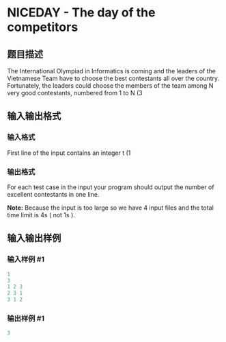 # NICEDAY - The day of the competitors

## 题目描述

 The International Olympiad in Informatics is coming and the leaders of the Vietnamese Team have to choose the best contestants all over the country. Fortunately, the leaders could choose the members of the team among N very good contestants, numbered from 1 to N (3

## 输入输出格式

### 输入格式

 First line of the input contains an integer t (1

### 输出格式

 For each test case in the input your program should output the number of excellent contestants in one line.

**Note:** Because the input is too large so we have 4 input files and the total time limit is 4s ( not 1s ).

## 输入输出样例

### 输入样例 #1

```cpp
1
3
1 2 3
2 3 1
3 1 2
```


### 输出样例 #1

```cpp
3
```



